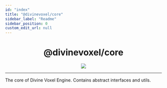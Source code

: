 ```yaml
---
id: "index"
title: "@divinevoxel/core"
sidebar_label: "Readme"
sidebar_position: 0
custom_edit_url: null
---
```


<h1 align="center">
@divinevoxel/core
</h1>

<p align="center">
<img src="https://divine-star-software.github.io/DigitalAssets/images/logo-small.png"/>
</p>

---

The core of Divine Voxel Engine. Contains abstract interfaces and utils.
